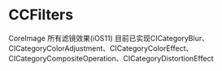 # CCFilters
CoreImage 所有滤镜效果(iOS11)
目前已实现CICategoryBlur、CICategoryColorAdjustment、CICategoryColorEffect、CICategoryCompositeOperation、CICategoryDistortionEffect
